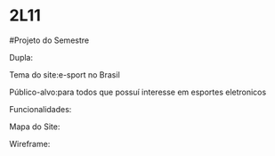# 2L11

#Projeto do Semestre

Dupla:

Tema do site:e-sport no Brasil

Público-alvo:para todos que possuí interesse em esportes eletronicos

Funcionalidades:

Mapa do Site:

Wireframe:
